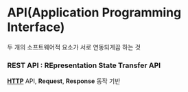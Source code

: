 # API(Application Programming Interface)
두 개의 소프트웨어적 요소가 서로 연동되게끔 하는 것

### REST API : REpresentation State Transfer API 
[**HTTP**]() API, **Request**, **Response** 동작 기반
